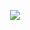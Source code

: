 


<p align="center">
  <img src="https://capsule-render.vercel.app/api?type=waving&height=200&color=gradient&text=So%20what%20you%20want?&fontAlignY=35&reversal=false&section=header&textBg=false&animation=twinkling"/>
</p>
